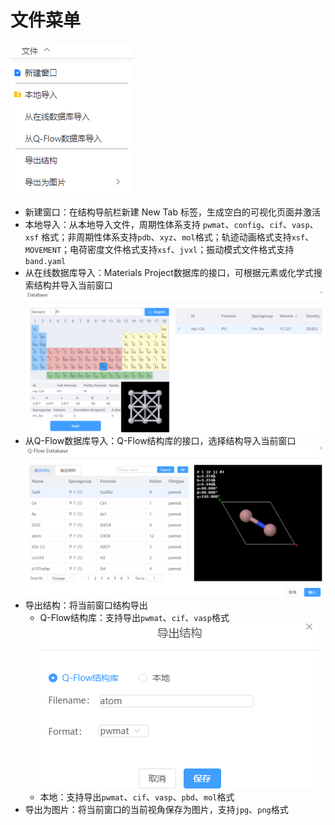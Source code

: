 # 文件菜单

![文件菜单](nested/qstudio_manual_file.png)

- 新建窗口：在结构导航栏新建 New Tab 标签，生成空白的可视化页面并激活
- 本地导入：从本地导入文件，周期性体系支持 `pwmat`、`config`、`cif`、`vasp`、`xsf` 格式；非周期性体系支持`pdb`、`xyz`、`mol`格式；轨迹动画格式支持`xsf`、`MOVEMENT`；电荷密度文件格式支持`xsf`、`jvxl`；振动模式文件格式支持`band.yaml`
- 从在线数据库导入：Materials Project数据库的接口，可根据元素或化学式搜索结构并导入当前窗口
  ![数据库](nested/qstudio_manual_file2.png)
- 从Q-Flow数据库导入：Q-Flow结构库的接口，选择结构导入当前窗口
![数据库](nested/qstudio_manual_file3.png)
- 导出结构：将当前窗口结构导出
  - Q-Flow结构库：支持导出`pwmat`、`cif`、`vasp`格式
  ![数据库](nested/qstudio_manual_file4.png)
  - 本地：支持导出`pwmat`、`cif`、`vasp`、`pbd`、`mol`格式
- 导出为图片：将当前窗口的当前视角保存为图片，支持`jpg`、`png`格式

